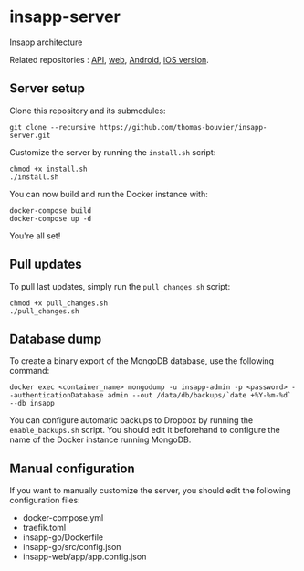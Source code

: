 # insapp-server

Insapp architecture

Related repositories : [API](https://github.com/thomas-bouvier/insapp-go), [web](https://github.com/thomas-bouvier/insapp-web), [Android](https://github.com/thomas-bouvier/insapp-android), [iOS version](https://github.com/RobAddict/insapp-iOS).

## Server setup

Clone this repository and its submodules:

    git clone --recursive https://github.com/thomas-bouvier/insapp-server.git

Customize the server by running the `install.sh` script:

    chmod +x install.sh
    ./install.sh

You can now build and run the Docker instance with:

    docker-compose build
    docker-compose up -d

You're all set!

## Pull updates

To pull last updates, simply run the `pull_changes.sh` script:

    chmod +x pull_changes.sh
    ./pull_changes.sh

## Database dump

To create a binary export of the MongoDB database, use the following command:

    docker exec <container_name> mongodump -u insapp-admin -p <password> --authenticationDatabase admin --out /data/db/backups/`date +%Y-%m-%d` --db insapp

You can configure automatic backups to Dropbox by running the `enable_backups.sh` script. You should edit it beforehand to configure the name of the Docker instance running MongoDB.

## Manual configuration

If you want to manually customize the server, you should edit the following configuration files:

* docker-compose.yml
* traefik.toml
* insapp-go/Dockerfile
* insapp-go/src/config.json
* insapp-web/app/app.config.json
